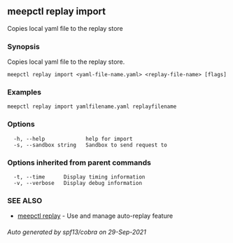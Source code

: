 ## meepctl replay import

Copies local yaml file to the replay store

### Synopsis

Copies local yaml file to the replay store.

```
meepctl replay import <yaml-file-name.yaml> <replay-file-name> [flags]
```

### Examples

```
meepctl replay import yamlfilename.yaml replayfilename
```

### Options

```
  -h, --help             help for import
  -s, --sandbox string   Sandbox to send request to
```

### Options inherited from parent commands

```
  -t, --time      Display timing information
  -v, --verbose   Display debug information
```

### SEE ALSO

* [meepctl replay](meepctl_replay.md)	 - Use and manage auto-replay feature

###### Auto generated by spf13/cobra on 29-Sep-2021

